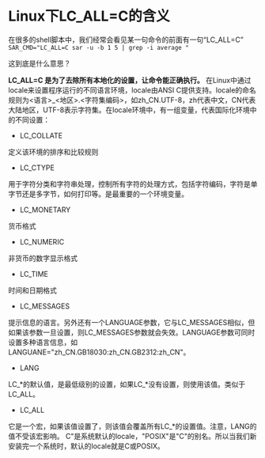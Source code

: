 # Linux下LC_ALL=C的含义

在很多的shell脚本中，我们经常会看见某一句命令的前面有一句“LC_ALL=C”
`SAR_CMD="LC_ALL=C sar -u -b 1 5 | grep -i average "`

这到底是什么意思？

**LC_ALL=C 是为了去除所有本地化的设置，让命令能正确执行。**
在Linux中通过locale来设置程序运行的不同语言环境，locale由ANSI C提供支持。locale的命名规则为<语言>_<地区>.<字符集编码>，如zh_CN.UTF-8，zh代表中文，CN代表大陆地区，UTF-8表示字符集。在locale环境中，有一组变量，代表国际化环境中的不同设置：

* LC_COLLATE

定义该环境的排序和比较规则

* LC_CTYPE

用于字符分类和字符串处理，控制所有字符的处理方式，包括字符编码，字符是单字节还是多字节，如何打印等。是最重要的一个环境变量。

* LC_MONETARY

货币格式

* LC_NUMERIC

非货币的数字显示格式

* LC_TIME

时间和日期格式

* LC_MESSAGES

提示信息的语言。另外还有一个LANGUAGE参数，它与LC_MESSAGES相似，但如果该参数一旦设置，则LC_MESSAGES参数就会失效。LANGUAGE参数可同时设置多种语言信息，如LANGUANE="zh_CN.GB18030:zh_CN.GB2312:zh_CN"。

* LANG

LC_*的默认值，是最低级别的设置，如果LC_*没有设置，则使用该值。类似于 LC_ALL。

* LC_ALL

它是一个宏，如果该值设置了，则该值会覆盖所有LC_*的设置值。注意，LANG的值不受该宏影响。
C"是系统默认的locale，"POSIX"是"C"的别名。所以当我们新安装完一个系统时，默认的locale就是C或POSIX。